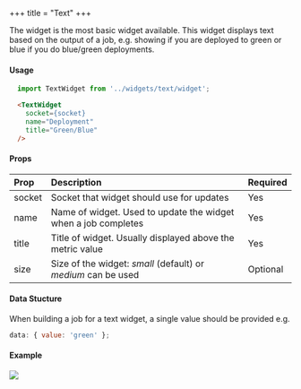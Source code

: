 +++
title = "Text"
+++

The widget is the most basic widget available. This widget displays text based on the output of a job, e.g. showing if you are deployed to green or blue if you do blue/green deployments.

#### Usage

``` javascript
  import TextWidget from '../widgets/text/widget';
```

``` html
  <TextWidget
    socket={socket}
    name="Deployment"
    title="Green/Blue"
  />
```

#### Props

| **Prop** | **Description** | **Required**
|:--|:--|:--|
| socket | Socket that widget should use for updates | Yes
| name | Name of widget. Used to update the widget when a job completes | Yes
| title | Title of widget. Usually displayed above the metric value | Yes
| size | Size of the widget: *small* (default) or *medium* can be used | Optional

#### Data Stucture

When building a job for a text widget, a single value should be provided e.g.

``` javascript
data: { value: 'green' };
```

#### Example

![](https://res.cloudinary.com/metricio/image/upload/v1508768794/test-widget_yqdmxd.png)
